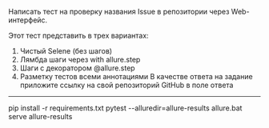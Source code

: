 Написать тест на проверку названия Issue в репозитории через Web-интерфейс.

Этот тест представить в трех вариантах:
1. Чистый Selene (без шагов)
2. Лямбда шаги через with allure.step
3. Шаги с декоратором @allure.step
4. Разметку тестов всеми аннотациями
В качестве ответа на задание приложите ссылку на свой репозиторий GitHub в поле ответа

---
pip install -r requirements.txt
pytest --alluredir=allure-results
allure.bat serve allure-results

